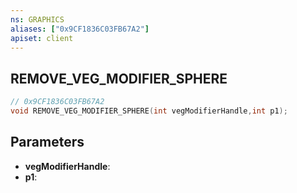 ```yaml
---
ns: GRAPHICS
aliases: ["0x9CF1836C03FB67A2"]
apiset: client
---
```

## REMOVE_VEG_MODIFIER_SPHERE

```c
// 0x9CF1836C03FB67A2
void REMOVE_VEG_MODIFIER_SPHERE(int vegModifierHandle,int p1);
```


## Parameters
* **vegModifierHandle**:
* **p1**:



